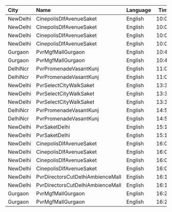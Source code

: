 | City     | Name                             | Language |  Time | Type               | Price | Capacity | Booked |
| :------- | :------------------------------- | :------- | ----: | :----------------- | ----: | -------: | -----: |
| NewDelhi | CinepolisDlfAvenueSaket          | English  | 10:00 | Normal             |  140₹ |       21 |      0 |
| NewDelhi | CinepolisDlfAvenueSaket          | English  | 10:00 | Executive          |  150₹ |       30 |      0 |
| NewDelhi | CinepolisDlfAvenueSaket          | English  | 10:00 | Vip                |  400₹ |        5 |      0 |
| NewDelhi | CinepolisDlfAvenueSaket          | English  | 10:00 | Premium            |  170₹ |       22 |      0 |
| Gurgaon  | PvrMgfMallGurgaon                | English  | 10:45 | 3DPrime            |  240₹ |       23 |      0 |
| Gurgaon  | PvrMgfMallGurgaon                | English  | 10:45 | 3DClassic          |  210₹ |       60 |      0 |
| DelhiNcr | PvrPromenadeVasantKunj           | English  | 11:00 | Classic            |  290₹ |       50 |     25 |
| DelhiNcr | PvrPromenadeVasantKunj           | English  | 11:00 | Prime              |  310₹ |       44 |     22 |
| NewDelhi | PvrSelectCityWalkSaket           | English  | 13:35 | 3DClassic          |  300₹ |       56 |      6 |
| NewDelhi | PvrSelectCityWalkSaket           | English  | 13:35 | 3DClassicSuperior  |  350₹ |       23 |      2 |
| NewDelhi | PvrSelectCityWalkSaket           | English  | 13:35 | 3DRecliner         |  550₹ |        5 |      3 |
| DelhiNcr | PvrPromenadeVasantKunj           | English  | 14:50 | 3DClassic          |  390₹ |      143 |     76 |
| DelhiNcr | PvrPromenadeVasantKunj           | English  | 14:50 | 3DPrime            |  420₹ |       19 |      9 |
| NewDelhi | PvrSaketDelhi                    | English  | 15:15 | 3DClassic          |  290₹ |       65 |     33 |
| NewDelhi | PvrSaketDelhi                    | English  | 15:15 | 3DPrime            |  335₹ |       28 |     14 |
| NewDelhi | CinepolisDlfAvenueSaket          | English  | 16:00 | Normal             |  140₹ |       21 |      0 |
| NewDelhi | CinepolisDlfAvenueSaket          | English  | 16:00 | Executive          |  160₹ |       30 |      2 |
| NewDelhi | CinepolisDlfAvenueSaket          | English  | 16:00 | Vip                |  400₹ |        5 |      0 |
| NewDelhi | CinepolisDlfAvenueSaket          | English  | 16:00 | Premium            |  180₹ |       22 |      0 |
| NewDelhi | PvrDirectorsCutDelhiAmbienceMall | English  | 16:15 | 3DPlatinum         |  700₹ |        9 |      2 |
| NewDelhi | PvrDirectorsCutDelhiAmbienceMall | English  | 16:15 | 3DPlatinumSuperior |  700₹ |        3 |      0 |
| Gurgaon  | PvrMgfMallGurgaon                | English  | 16:25 | 3DPrime            |  340₹ |       23 |      0 |
| Gurgaon  | PvrMgfMallGurgaon                | English  | 16:25 | 3DClassic          |  290₹ |       60 |      0 |